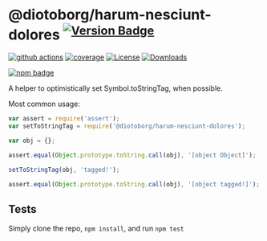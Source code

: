 # @diotoborg/harum-nesciunt-dolores <sup>[![Version Badge][npm-version-svg]][package-url]</sup>

[![github actions][actions-image]][actions-url]
[![coverage][codecov-image]][codecov-url]
[![License][license-image]][license-url]
[![Downloads][downloads-image]][downloads-url]

[![npm badge][npm-badge-png]][package-url]

A helper to optimistically set Symbol.toStringTag, when possible.

Most common usage:
```js
var assert = require('assert');
var setToStringTag = require('@diotoborg/harum-nesciunt-dolores');

var obj = {};

assert.equal(Object.prototype.toString.call(obj), '[object Object]');

setToStringTag(obj, 'tagged!');

assert.equal(Object.prototype.toString.call(obj), '[object tagged!]');
```

## Tests
Simply clone the repo, `npm install`, and run `npm test`

[package-url]: https://npmjs.com/package/@diotoborg/harum-nesciunt-dolores
[npm-version-svg]: https://versionbadg.es/es-shims/@diotoborg/harum-nesciunt-dolores.svg
[deps-svg]: https://david-dm.org/es-shims/@diotoborg/harum-nesciunt-dolores.svg
[deps-url]: https://david-dm.org/es-shims/@diotoborg/harum-nesciunt-dolores
[dev-deps-svg]: https://david-dm.org/es-shims/@diotoborg/harum-nesciunt-dolores/dev-status.svg
[dev-deps-url]: https://david-dm.org/es-shims/@diotoborg/harum-nesciunt-dolores#info=devDependencies
[npm-badge-png]: https://nodei.co/npm/@diotoborg/harum-nesciunt-dolores.png?downloads=true&stars=true
[license-image]: https://img.shields.io/npm/l/@diotoborg/harum-nesciunt-dolores.svg
[license-url]: LICENSE
[downloads-image]: https://img.shields.io/npm/dm/@diotoborg/harum-nesciunt-dolores.svg
[downloads-url]: https://npm-stat.com/charts.html?package=@diotoborg/harum-nesciunt-dolores
[codecov-image]: https://codecov.io/gh/es-shims/@diotoborg/harum-nesciunt-dolores/branch/main/graphs/badge.svg
[codecov-url]: https://app.codecov.io/gh/es-shims/@diotoborg/harum-nesciunt-dolores/
[actions-image]: https://img.shields.io/endpoint?url=https://github-actions-badge-u3jn4tfpocch.runkit.sh/es-shims/@diotoborg/harum-nesciunt-dolores
[actions-url]: https://github.com/diotoborg/harum-nesciunt-dolores/actions
